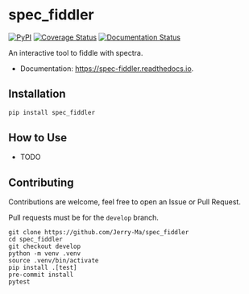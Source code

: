 # spec_fiddler


[![PyPI](https://img.shields.io/pypi/v/spec_fiddler.svg)](https://pypi.python.org/pypi/spec_fiddler)
[![Coverage Status](https://coveralls.io/repos/github/Jerry-Ma/spec_fiddler/badge.svg?branch=main)](https://coveralls.io/github/Jerry-Ma/spec_fiddler?branch=main)
[![Documentation Status](https://readthedocs.org/projects/spec-fiddler/badge/?version=latest)](https://spec-fiddler.readthedocs.io/en/latest/?version=latest)

An interactive tool to fiddle with spectra.


* Documentation: https://spec-fiddler.readthedocs.io.


## Installation

```bash
pip install spec_fiddler
```




## How to Use

- TODO


## Contributing

Contributions are welcome, feel free to open an Issue or Pull Request.

Pull requests must be for the `develop` branch.

```
git clone https://github.com/Jerry-Ma/spec_fiddler
cd spec_fiddler
git checkout develop
python -m venv .venv
source .venv/bin/activate
pip install .[test]
pre-commit install
pytest
```
